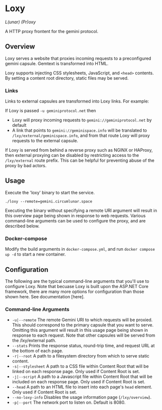 # Loxy
*L(unar) (Pr)oxy*

A HTTP proxy frontent for the gemini protocol.

## Overview
Loxy serves a website that proxies incoming requests to a preconfigured gemini capsule.  Gemtext is transformed into HTML.


Loxy supports injecting CSS stylesheets, JavaScript, and `<head>` contents.  By setting a content root directory, static files may be served.

### Links
Links to external capsules are transformed into Loxy links.  For example:

If Loxy is passed `-u geminiprotocol.net` then
  - Loxy will proxy incoming requests to `gemini://geminiprotocol.net` by default
  - A link that points to `gemini://geminispace.info` will be translated to `/lxy/external/geminispace.info`, and from that route Loxy will proxy requests to the external capsule.

If Loxy is served from behind a reverse proxy such as NGINX or HAProxy, then external proxying can be disabled by restricting access to the `/lxy/external` route prefix.  This can be helpful for preventing abuse of the proxy by bad actors.

## Usage
Execute the 'loxy' binary to start the service.
```
./loxy --remote=gemini.circumlunar.space
```
Executing the binary without specifying a remote URI argument will result in this overview page being shown in response to web requests.
Various command-line arguments can be used to configure the proxy, and are described below.

### Docker-compose
Modify the build arguments in `docker-compose.yml`, and run `docker compose up -d` to start a new container.

## Configuration
The following are the typical command-line arguments that you'll use to configure Loxy.
Note that becuase Loxy is built upon the ASP.NET Core framework, there are many more options for configuration than those shown here. See documentation [here].

### Command-line Arguments
- `-u|--remote` The remote Gemini URI to which requests will be proxied. This should correspond to the primary capsule that you want to serve. Omitting this argument will result in this usage page being shown in response to each request. Note that other capsules will be served from the /lxy/external path.
- `--stats` Prints the response status, round-trip time, and request URL at the bottom of each page.
- `-r|--root` A path to a filesystem directory from which to serve static content.
- `-s|--stylesheet` A path to a CSS file within Content Root that will be linked on each response page. Only used if Content Root is set.
- `-j|--script` A path to a Javascript file within Content Root that will be included on each response page. Only used if Content Root is set.
- `--head` A path to an HTML file to insert into each page's `head` element.  Only used if Content Root is set.
- `--no-loxy-info` Disables the usage information page (`/lxy/overview`).
- `-p|--port` The network port to listen on. Default is 8080.

